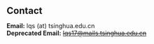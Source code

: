 <h1 id="contact"></h1>

<h2 style="margin: 60px 0px 10px;">Contact</h2>

**Email:** lqs (at) tsinghua.edu.cn
<br>
**Deprecated Email:** ~~lqs17@mails.tsinghua.edu.cn~~
